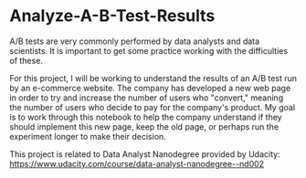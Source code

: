 # Analyze-A-B-Test-Results

A/B tests are very commonly performed by data analysts and data scientists. It is important to get some practice working with the difficulties of these.

For this project, I will be working to understand the results of an A/B test run by an e-commerce website. The company has developed a new web page in order to try and increase the number of users who "convert," meaning the number of users who decide to pay for the company's product. My goal is to work through this notebook to help the company understand if they should implement this new page, keep the old page, or perhaps run the experiment longer to make their decision.


This project is related to Data Analyst Nanodegree provided by Udacity: https://www.udacity.com/course/data-analyst-nanodegree--nd002
